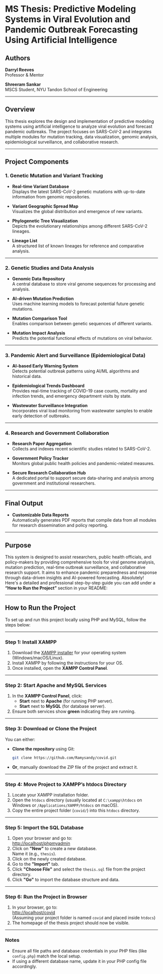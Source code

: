 # MS Thesis: Predictive Modeling Systems in Viral Evolution and Pandemic Outbreak Forecasting Using Artificial Intelligence

## Authors
**Darryl Reeves**  
Professor & Mentor

**Shreeram Sankar**  
MSCS Student, NYU Tandon School of Engineering

---

## Overview

This thesis explores the design and implementation of predictive modeling systems using artificial intelligence to analyze viral evolution and forecast pandemic outbreaks. The project focuses on SARS-CoV-2 and integrates multiple modules for mutation tracking, data visualization, genomic analysis, epidemiological surveillance, and collaborative research.

---

## Project Components

### 1. Genetic Mutation and Variant Tracking
- **Real-time Variant Database**  
  Displays the latest SARS-CoV-2 genetic mutations with up-to-date information from genomic repositories.

- **Variant Geographic Spread Map**  
  Visualizes the global distribution and emergence of new variants.

- **Phylogenetic Tree Visualization**  
  Depicts the evolutionary relationships among different SARS-CoV-2 lineages.

- **Lineage List**  
  A structured list of known lineages for reference and comparative analysis.

---

### 2. Genetic Studies and Data Analysis
- **Genomic Data Repository**  
  A central database to store viral genome sequences for processing and analysis.

- **AI-driven Mutation Prediction**  
  Uses machine learning models to forecast potential future genetic mutations.

- **Mutation Comparison Tool**  
  Enables comparison between genetic sequences of different variants.

- **Mutation Impact Analysis**  
  Predicts the potential functional effects of mutations on viral behavior.

---

### 3. Pandemic Alert and Surveillance (Epidemiological Data)
- **AI-based Early Warning System**  
  Detects potential outbreak patterns using AI/ML algorithms and historical data.

- **Epidemiological Trends Dashboard**  
  Provides real-time tracking of COVID-19 case counts, mortality and infection trends, and emergency department visits by state.

- **Wastewater Surveillance Integration**  
  Incorporates viral load monitoring from wastewater samples to enable early detection of outbreaks.

---

### 4. Research and Government Collaboration
- **Research Paper Aggregation**  
  Collects and indexes recent scientific studies related to SARS-CoV-2.

- **Government Policy Tracker**  
  Monitors global public health policies and pandemic-related measures.

- **Secure Research Collaboration Hub**  
  A dedicated portal to support secure data-sharing and analysis among government and institutional researchers.

---

## Final Output

- **Customizable Data Reports**  
  Automatically generates PDF reports that compile data from all modules for research dissemination and policy reporting.

---

## Purpose

This system is designed to assist researchers, public health officials, and policy-makers by providing comprehensive tools for viral genome analysis, mutation prediction, real-time outbreak surveillance, and collaborative research support. It aims to enhance pandemic preparedness and response through data-driven insights and AI-powered forecasting.
Absolutely! Here's a detailed and professional step-by-step guide you can add under a **“How to Run the Project”** section in your README:

---

## How to Run the Project 

To set up and run this project locally using PHP and MySQL, follow the steps below:

---

### **Step 1: Install XAMPP**

1. Download the [XAMPP installer](https://www.apachefriends.org/index.html) for your operating system (Windows/macOS/Linux).
2. Install XAMPP by following the instructions for your OS.
3. Once installed, open the **XAMPP Control Panel**.

---

### **Step 2: Start Apache and MySQL Services**

1. In the **XAMPP Control Panel**, click:
   - **Start** next to **Apache** (for running PHP server).
   - **Start** next to **MySQL** (for database server).
2. Ensure both services show **green** indicating they are running.

---

### **Step 3: Download or Clone the Project**

You can either:

- **Clone the repository** using Git:
  ```bash
  git clone https://github.com/Ramysandy/covid.git
  ```
- **Or**, manually download the ZIP file of the project and extract it.

---

### **Step 4: Move Project to XAMPP’s htdocs Directory**

1. Locate your XAMPP installation folder.
2. Open the `htdocs` directory (usually located at `C:\xampp\htdocs` on Windows or `/Applications/XAMPP/htdocs` on macOS).
3. Copy the entire project folder (`covid/`) into this `htdocs` directory.

---

### **Step 5: Import the SQL Database**

1. Open your browser and go to:  
   [http://localhost/phpmyadmin](http://localhost/phpmyadmin)
2. Click on **"New"** to create a new database.  
   Name it (e.g., `thesis`).
3. Click on the newly created database.
4. Go to the **"Import"** tab.
5. Click **"Choose File"** and select the `thesis.sql` file from the project directory.
6. Click **"Go"** to import the database structure and data.

---

### **Step 6: Run the Project in Browser**

1. In your browser, go to:  
   [http://localhost/covid](http://localhost/covid)  
   (Assuming your project folder is named `covid` and placed inside `htdocs`)
2. The homepage of the thesis project should now be visible.

---

### **Notes**
- Ensure all file paths and database credentials in your PHP files (like `config.php`) match the local setup.
- If using a different database name, update it in your PHP config file accordingly.

